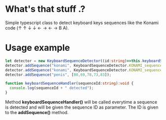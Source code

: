 # What's that stuff .?
Simple typescript class to detect keyboard keys sequences like the Konami code (↑ ↑ ↓ ↓ ← → ← → B A).

# Usage example
```typescript
let detector = new KeyboardSequenceDetector((id:string)=>this.keyboardSequenceHandler(id));
detector.addSequence("konami", KeyboardSequenceDetector.KONAMI_sequence);
detector.addSequence("konami", KeyboardSequenceDetector.KONAMI_sequence_QWERTY);
detector.addSequence("penis", [80,69,78,73,83]);

function keyboardSequenceHandler(sequenceId:string):void {
  console.log(sequenceId + " detected");
}
```

Method **keyboardSequenceHandler()** will be called everytime a sequence is detected and will be given the sequence ID as parameter.
The ID is given to the **addSequence()** method.
